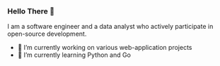 ### Hello There 👋

I am a software engineer and a data analyst who actively participate in open-source development.

- 🔭 I’m currently working on various web-application projects
- 🌱 I’m currently learning Python and Go

<!--
**nat236919/nat236919** is a ✨ _special_ ✨ repository because its `README.md` (this file) appears on your GitHub profile.

Here are some ideas to get you started:

- 🔭 I’m currently working on ...
- 🌱 I’m currently learning ...
- 👯 I’m looking to collaborate on ...
- 🤔 I’m looking for help with ...
- 💬 Ask me about ...
- 📫 How to reach me: ...
- 😄 Pronouns: ...
- ⚡ Fun fact: ...
-->
